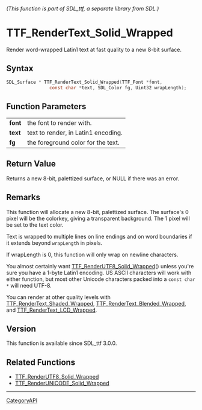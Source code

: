###### (This function is part of SDL_ttf, a separate library from SDL.)
# TTF_RenderText_Solid_Wrapped

Render word-wrapped Latin1 text at fast quality to a new 8-bit surface.

## Syntax

```c
SDL_Surface * TTF_RenderText_Solid_Wrapped(TTF_Font *font,
                const char *text, SDL_Color fg, Uint32 wrapLength);

```

## Function Parameters

|              |                                     |
| ------------ | ----------------------------------- |
| **font**     | the font to render with.            |
| **text**     | text to render, in Latin1 encoding. |
| **fg**       | the foreground color for the text.  |

## Return Value

Returns a new 8-bit, palettized surface, or NULL if there was an error.

## Remarks

This function will allocate a new 8-bit, palettized surface. The surface's
0 pixel will be the colorkey, giving a transparent background. The 1 pixel
will be set to the text color.

Text is wrapped to multiple lines on line endings and on word boundaries if
it extends beyond `wrapLength` in pixels.

If wrapLength is 0, this function will only wrap on newline characters.

You almost certainly want
[TTF_RenderUTF8_Solid_Wrapped](TTF_RenderUTF8_Solid_Wrapped.md)() unless
you're sure you have a 1-byte Latin1 encoding. US ASCII characters will
work with either function, but most other Unicode characters packed into a
`const char *` will need UTF-8.

You can render at other quality levels with
[TTF_RenderText_Shaded_Wrapped](TTF_RenderText_Shaded_Wrapped.md),
[TTF_RenderText_Blended_Wrapped](TTF_RenderText_Blended_Wrapped.md), and
[TTF_RenderText_LCD_Wrapped](TTF_RenderText_LCD_Wrapped.md).

## Version

This function is available since SDL_ttf 3.0.0.

## Related Functions

* [TTF_RenderUTF8_Solid_Wrapped](TTF_RenderUTF8_Solid_Wrapped.md)
* [TTF_RenderUNICODE_Solid_Wrapped](TTF_RenderUNICODE_Solid_Wrapped.md)

----
[CategoryAPI](CategoryAPI.md)
